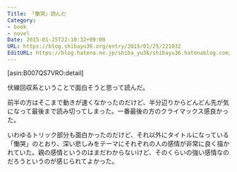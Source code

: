 ```yaml
---
Title: 「慟哭」読んだ
Category:
- book
- novel
Date: 2015-01-25T22:10:32+09:00
URL: https://blog.shibayu36.org/entry/2015/01/25/221032
EditURL: https://blog.hatena.ne.jp/shiba_yu36/shibayu36.hatenablog.com/atom/entry/8454420450081374965
---
```


[asin:B007QS7VRO:detail]

伏線回収系ということで面白そうと思って読んだ。

前半の方はそこまで動きが速くなかったのだけど、半分辺りからどんどん先が気になって最後まで読み切ってしまった。一番最後の方のクライマックス感良かった。

いわゆるトリック部分も面白かったのだけど、それ以外にタイトルになっている「慟哭」のとおり、深い悲しみをテーマにそれぞれの人の感情が非常に良く描かれていた。親の感情というのはまだわからないけど、そのくらいの強い感情なのだろうというのが感じられてよかった。
